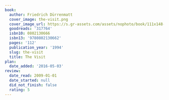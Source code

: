 ```yaml
---
book:
  author: Friedrich Dürrenmatt
  cover_image: the-visit.png
  cover_image_url: https://s.gr-assets.com/assets/nophoto/book/111x148-bcc042a9c91a29c1d680899eff700a03.png
  goodreads: '317764'
  isbn10: 0802130666
  isbn13: '9780802130662'
  pages: '112'
  publication_year: '1994'
  slug: the-visit
  title: The Visit
plan:
  date_added: '2016-05-03'
review:
  date_read: 2009-01-01
  date_started: null
  did_not_finish: false
  rating: 5
---
```

